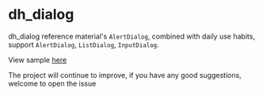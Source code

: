 # dh_dialog

dh_dialog reference material's `AlertDialog`, combined with daily use habits, support `AlertDialog`, `ListDialog`, `InputDialog`.

View sample [here](./example/lib/main.dart)

The project will continue to improve, if you have any good suggestions, welcome to open the issue

